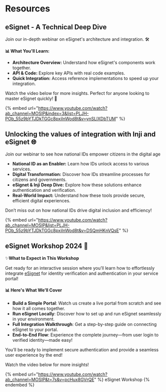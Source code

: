 # Resources

## eSignet - A Technical Deep Dive

Join our in-depth webinar on eSignet's architecture and integration. 🛠️

**📊 What You'll Learn:**

* **Architecture Overview:** Understand how eSignet's components work together.
* **API & Code:** Explore key APIs with real code examples.
* **Quick Integration:** Access reference implementations to speed up your integration.

Watch the video below for more insights. Perfect for anyone looking to master eSignet quickly! 🚀

{% embed url="https://www.youtube.com/watch?ab_channel=MOSIP&index=3&list=PLJH-POb_55z9bYTJDkTGGc8pxiInWod8t&v=ynSLlXDbTUM" %}

## Unlocking the values of integration with Inji and eSignet 🌐 <a href="#unlocking-the-values-of-integration-with-inji-and-esignet" id="unlocking-the-values-of-integration-with-inji-and-esignet"></a>

Join our webinar to see how national IDs empower citizens in the digital age&#x20;

* **National ID as an Enabler:** Learn how IDs unlock access to various services.
* **Digital Transformation:** Discover how IDs streamline processes for citizens and governments.
* **eSignet & Inji Deep Dive:** Explore how these solutions enhance authentication and verification.
* **Real-World Impact:** Understand how these tools provide secure, efficient digital experiences.

Don’t miss out on how national IDs drive digital inclusion and efficiency!

{% embed url="https://www.youtube.com/watch?ab_channel=MOSIP&list=PLJH-POb_55z9bYTJDkTGGc8pxiInWod8t&v=DSQmHKnVQsE" %}

## **eSignet Workshop 2024** 🚀

✨**What to Expect in This Workshop**

Get ready for an interactive session where you’ll learn how to effortlessly integrate [eSignet](https://docs.esignet.io/) for identity verification and authentication in your service portal!&#x20;

#### **📊** Here's What We’ll Cover&#x20;

* **Build a Simple Portal**: Watch us create a live portal from scratch and see how it all comes together.
* **Run eSignet Locally**: Discover how to set up and run eSignet seamlessly in your environment.&#x20;
* **Full Integration Walkthrough**: Get a step-by-step guide on connecting eSignet to your portal.
* **End-to-End Flow**: Experience the complete journey—from user login to verified identity—made easy!&#x20;

You’ll be ready to implement secure authentication and provide a seamless user experience by the end!

Watch the video below for more insights!

{% embed url="https://www.youtube.com/watch?ab_channel=MOSIP&t=7s&v=pcHux8GVrQE" %}
eSignet Workshop
{% endembed %}
